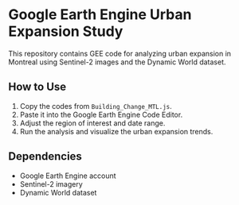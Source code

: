 # Google Earth Engine Urban Expansion Study

This repository contains GEE code for analyzing urban expansion in Montreal using Sentinel-2 images and the Dynamic World dataset.

## How to Use

1. Copy the codes from `Building_Change_MTL.js`.
2. Paste it into the Google Earth Engine Code Editor.
3. Adjust the region of interest and date range.
4. Run the analysis and visualize the urban expansion trends.

## Dependencies
- Google Earth Engine account
- Sentinel-2 imagery
- Dynamic World dataset
